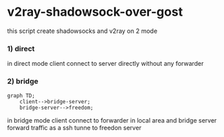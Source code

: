 # v2ray-shadowsock-over-gost
this script create shadowsocks and v2ray on 2 mode
### 1) direct

in direct mode client connect to server directly without any forwarder


### 2) bridge

```mermaid
graph TD;
    client-->bridge-server;
    bridge-server-->freedom;
```

in bridge mode client connect to forwarder in local area and bridge server forward traffic as a ssh tunne to freedon server

